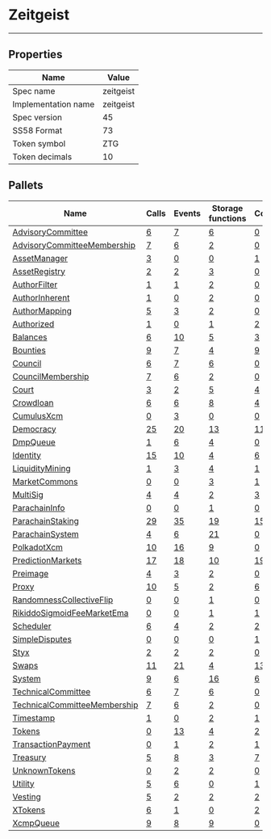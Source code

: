 # Zeitgeist

---------

## Properties
| Name | Value |
| -------- | -------- |
| Spec name     | zeitgeist     |
| Implementation name     | zeitgeist     |
| Spec version     | 45     |
| SS58 Format     | 73     |
| Token symbol      | ZTG     |
| Token decimals      | 10     |

## Pallets
| Name | Calls | Events | Storage functions | Constants | Errors |
| -------- | -------- | -------- | -------- | -------- | -------- |
| [AdvisoryCommittee](advisorycommittee.md) | [6](advisorycommittee.md#calls) | [7](advisorycommittee.md#events) | [6](advisorycommittee.md#storage-functions) | [0](advisorycommittee.md#constants) | [10](advisorycommittee.md#errors) |
| [AdvisoryCommitteeMembership](advisorycommitteemembership.md) | [7](advisorycommitteemembership.md#calls) | [6](advisorycommitteemembership.md#events) | [2](advisorycommitteemembership.md#storage-functions) | [0](advisorycommitteemembership.md#constants) | [3](advisorycommitteemembership.md#errors) |
| [AssetManager](assetmanager.md) | [3](assetmanager.md#calls) | [0](assetmanager.md#events) | [0](assetmanager.md#storage-functions) | [1](assetmanager.md#constants) | [3](assetmanager.md#errors) |
| [AssetRegistry](assetregistry.md) | [2](assetregistry.md#calls) | [2](assetregistry.md#events) | [3](assetregistry.md#storage-functions) | [0](assetregistry.md#constants) | [5](assetregistry.md#errors) |
| [AuthorFilter](authorfilter.md) | [1](authorfilter.md#calls) | [1](authorfilter.md#events) | [2](authorfilter.md#storage-functions) | [0](authorfilter.md#constants) | [0](authorfilter.md#errors) |
| [AuthorInherent](authorinherent.md) | [1](authorinherent.md#calls) | [0](authorinherent.md#events) | [2](authorinherent.md#storage-functions) | [0](authorinherent.md#constants) | [3](authorinherent.md#errors) |
| [AuthorMapping](authormapping.md) | [5](authormapping.md#calls) | [3](authormapping.md#events) | [2](authormapping.md#storage-functions) | [0](authormapping.md#constants) | [8](authormapping.md#errors) |
| [Authorized](authorized.md) | [1](authorized.md#calls) | [0](authorized.md#events) | [1](authorized.md#storage-functions) | [2](authorized.md#constants) | [4](authorized.md#errors) |
| [Balances](balances.md) | [6](balances.md#calls) | [10](balances.md#events) | [5](balances.md#storage-functions) | [3](balances.md#constants) | [8](balances.md#errors) |
| [Bounties](bounties.md) | [9](bounties.md#calls) | [7](bounties.md#events) | [4](bounties.md#storage-functions) | [9](bounties.md#constants) | [11](bounties.md#errors) |
| [Council](council.md) | [6](council.md#calls) | [7](council.md#events) | [6](council.md#storage-functions) | [0](council.md#constants) | [10](council.md#errors) |
| [CouncilMembership](councilmembership.md) | [7](councilmembership.md#calls) | [6](councilmembership.md#events) | [2](councilmembership.md#storage-functions) | [0](councilmembership.md#constants) | [3](councilmembership.md#errors) |
| [Court](court.md) | [3](court.md#calls) | [2](court.md#events) | [5](court.md#storage-functions) | [4](court.md#constants) | [5](court.md#errors) |
| [Crowdloan](crowdloan.md) | [6](crowdloan.md#calls) | [6](crowdloan.md#events) | [8](crowdloan.md#storage-functions) | [4](crowdloan.md#constants) | [15](crowdloan.md#errors) |
| [CumulusXcm](cumulusxcm.md) | [0](cumulusxcm.md#calls) | [3](cumulusxcm.md#events) | [0](cumulusxcm.md#storage-functions) | [0](cumulusxcm.md#constants) | [0](cumulusxcm.md#errors) |
| [Democracy](democracy.md) | [25](democracy.md#calls) | [20](democracy.md#events) | [13](democracy.md#storage-functions) | [11](democracy.md#constants) | [29](democracy.md#errors) |
| [DmpQueue](dmpqueue.md) | [1](dmpqueue.md#calls) | [6](dmpqueue.md#events) | [4](dmpqueue.md#storage-functions) | [0](dmpqueue.md#constants) | [2](dmpqueue.md#errors) |
| [Identity](identity.md) | [15](identity.md#calls) | [10](identity.md#events) | [4](identity.md#storage-functions) | [6](identity.md#constants) | [17](identity.md#errors) |
| [LiquidityMining](liquiditymining.md) | [1](liquiditymining.md#calls) | [3](liquiditymining.md#events) | [4](liquiditymining.md#storage-functions) | [1](liquiditymining.md#constants) | [1](liquiditymining.md#errors) |
| [MarketCommons](marketcommons.md) | [0](marketcommons.md#calls) | [0](marketcommons.md#events) | [3](marketcommons.md#storage-functions) | [1](marketcommons.md#constants) | [5](marketcommons.md#errors) |
| [MultiSig](multisig.md) | [4](multisig.md#calls) | [4](multisig.md#events) | [2](multisig.md#storage-functions) | [3](multisig.md#constants) | [14](multisig.md#errors) |
| [ParachainInfo](parachaininfo.md) | [0](parachaininfo.md#calls) | [0](parachaininfo.md#events) | [1](parachaininfo.md#storage-functions) | [0](parachaininfo.md#constants) | [0](parachaininfo.md#errors) |
| [ParachainStaking](parachainstaking.md) | [29](parachainstaking.md#calls) | [35](parachainstaking.md#events) | [19](parachainstaking.md#storage-functions) | [15](parachainstaking.md#constants) | [45](parachainstaking.md#errors) |
| [ParachainSystem](parachainsystem.md) | [4](parachainsystem.md#calls) | [6](parachainsystem.md#events) | [21](parachainsystem.md#storage-functions) | [0](parachainsystem.md#constants) | [8](parachainsystem.md#errors) |
| [PolkadotXcm](polkadotxcm.md) | [10](polkadotxcm.md#calls) | [16](polkadotxcm.md#events) | [9](polkadotxcm.md#storage-functions) | [0](polkadotxcm.md#constants) | [13](polkadotxcm.md#errors) |
| [PredictionMarkets](predictionmarkets.md) | [17](predictionmarkets.md#calls) | [18](predictionmarkets.md#events) | [10](predictionmarkets.md#storage-functions) | [19](predictionmarkets.md#constants) | [49](predictionmarkets.md#errors) |
| [Preimage](preimage.md) | [4](preimage.md#calls) | [3](preimage.md#events) | [2](preimage.md#storage-functions) | [0](preimage.md#constants) | [6](preimage.md#errors) |
| [Proxy](proxy.md) | [10](proxy.md#calls) | [5](proxy.md#events) | [2](proxy.md#storage-functions) | [6](proxy.md#constants) | [8](proxy.md#errors) |
| [RandomnessCollectiveFlip](randomnesscollectiveflip.md) | [0](randomnesscollectiveflip.md#calls) | [0](randomnesscollectiveflip.md#events) | [1](randomnesscollectiveflip.md#storage-functions) | [0](randomnesscollectiveflip.md#constants) | [0](randomnesscollectiveflip.md#errors) |
| [RikiddoSigmoidFeeMarketEma](rikiddosigmoidfeemarketema.md) | [0](rikiddosigmoidfeemarketema.md#calls) | [0](rikiddosigmoidfeemarketema.md#events) | [1](rikiddosigmoidfeemarketema.md#storage-functions) | [1](rikiddosigmoidfeemarketema.md#constants) | [3](rikiddosigmoidfeemarketema.md#errors) |
| [Scheduler](scheduler.md) | [6](scheduler.md#calls) | [4](scheduler.md#events) | [2](scheduler.md#storage-functions) | [2](scheduler.md#constants) | [4](scheduler.md#errors) |
| [SimpleDisputes](simpledisputes.md) | [0](simpledisputes.md#calls) | [0](simpledisputes.md#events) | [0](simpledisputes.md#storage-functions) | [1](simpledisputes.md#constants) | [2](simpledisputes.md#errors) |
| [Styx](styx.md) | [2](styx.md#calls) | [2](styx.md#events) | [2](styx.md#storage-functions) | [0](styx.md#constants) | [2](styx.md#errors) |
| [Swaps](swaps.md) | [11](swaps.md#calls) | [21](swaps.md#events) | [4](swaps.md#storage-functions) | [13](swaps.md#constants) | [39](swaps.md#errors) |
| [System](system.md) | [9](system.md#calls) | [6](system.md#events) | [16](system.md#storage-functions) | [6](system.md#constants) | [6](system.md#errors) |
| [TechnicalCommittee](technicalcommittee.md) | [6](technicalcommittee.md#calls) | [7](technicalcommittee.md#events) | [6](technicalcommittee.md#storage-functions) | [0](technicalcommittee.md#constants) | [10](technicalcommittee.md#errors) |
| [TechnicalCommitteeMembership](technicalcommitteemembership.md) | [7](technicalcommitteemembership.md#calls) | [6](technicalcommitteemembership.md#events) | [2](technicalcommitteemembership.md#storage-functions) | [0](technicalcommitteemembership.md#constants) | [3](technicalcommitteemembership.md#errors) |
| [Timestamp](timestamp.md) | [1](timestamp.md#calls) | [0](timestamp.md#events) | [2](timestamp.md#storage-functions) | [1](timestamp.md#constants) | [0](timestamp.md#errors) |
| [Tokens](tokens.md) | [0](tokens.md#calls) | [13](tokens.md#events) | [4](tokens.md#storage-functions) | [2](tokens.md#constants) | [8](tokens.md#errors) |
| [TransactionPayment](transactionpayment.md) | [0](transactionpayment.md#calls) | [1](transactionpayment.md#events) | [2](transactionpayment.md#storage-functions) | [1](transactionpayment.md#constants) | [0](transactionpayment.md#errors) |
| [Treasury](treasury.md) | [5](treasury.md#calls) | [8](treasury.md#events) | [3](treasury.md#storage-functions) | [7](treasury.md#constants) | [5](treasury.md#errors) |
| [UnknownTokens](unknowntokens.md) | [0](unknowntokens.md#calls) | [2](unknowntokens.md#events) | [2](unknowntokens.md#storage-functions) | [0](unknowntokens.md#constants) | [3](unknowntokens.md#errors) |
| [Utility](utility.md) | [5](utility.md#calls) | [6](utility.md#events) | [0](utility.md#storage-functions) | [1](utility.md#constants) | [1](utility.md#errors) |
| [Vesting](vesting.md) | [5](vesting.md#calls) | [2](vesting.md#events) | [2](vesting.md#storage-functions) | [2](vesting.md#constants) | [5](vesting.md#errors) |
| [XTokens](xtokens.md) | [6](xtokens.md#calls) | [1](xtokens.md#events) | [0](xtokens.md#storage-functions) | [2](xtokens.md#constants) | [19](xtokens.md#errors) |
| [XcmpQueue](xcmpqueue.md) | [9](xcmpqueue.md#calls) | [8](xcmpqueue.md#events) | [9](xcmpqueue.md#storage-functions) | [0](xcmpqueue.md#constants) | [5](xcmpqueue.md#errors) |